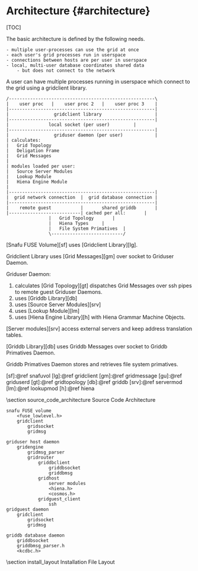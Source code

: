 Architecture  {#architecture}
============

[TOC]

The basic architecture is defined by the following needs.

	- multiple user-processes can use the grid at once
	- each user's grid processes run in userspace
	- connections between hosts are per user in userspace
	- local, multi-user database coordinates shared data
		- but does not connect to the network

A user can have multiple processes running in userspace which connect to the grid using a gridclient library.

	/-------------------------------------------------------\
	|    user proc   |    user proc 2   |    user proc 3    |
	|-------------------------------------------------------|
	|                 gridclient library                    |
	|-------------------------------------------------------|
	|               local socket (per user)			|           
	|-------------------------------------------------------|
	|                 griduser daemon (per user)            |
	| calculates:
	|	Grid Topology
	|	Deligation Frame
	|	Grid Messages
	|
	| modules loaded per user:
	|	Source Server Modules
	|	Lookup Module
	|	Hiena Engine Module
	|	
	|-------------------------------------------------------|
	|  grid network connection  |  grid database connection |
	|-------------------------------------------------------|
	|    remote guest           |       shared griddb       |
	|---------------------------| cached per all:		|
				    |   Grid Topology		|
				    |   Hiena Types		|
				    |   File System Primatives	|
				    \---------------------------/



[Snafu FUSE Volume][sf] uses [Gridclient Library][lg].

Gridclient Library uses [Grid Messages][gm] over socket to Griduser Daemon.

Griduser Daemon:
1) calculates [Grid Topology][gt] dispatches Grid Messages over ssh pipes to remote guest Griduser Daemons.
2) uses [Griddb Library][db]
3) uses [Source Server Modules][srv]
4) uses [Lookup Module][lm]
5) uses [Hiena Engine Library][h] with Hiena Grammar Machine Objects.

[Server modules][srv] access external servers and keep address translation tables.

[Griddb Library][db] uses Griddb Messages over socket to Griddb Primatives Daemon.

Griddb Primatives Daemon stores and retrieves file system primatives.

[sf]:@ref snafuvol
[lg]:@ref gridclient
[gm]:@ref gridmessage
[gu]:@ref griduserd
[gt]:@ref gridtopology
[db]:@ref griddb
[srv]:@ref servermod
[lm]:@ref lookupmod
[h]:@ref hiena


\section source_code_architecture	Source Code Architecture

	snafu FUSE volume
		<fuse_lowlevel.h>
		gridclient
			gridsocket
			gridmsg

	griduser host daemon
		gridengine
			gridmsg_parser
			gridrouter
				griddbclient
					griddbsocket
					griddbmsg
				gridhost
					server modules
					<hiena.h>
					<cosmos.h>
				gridguest_client
					ssh
	gridguest daemon
		gridclient
			gridsocket
			gridmsg
	
	griddb database daemon
		griddbsocket
		griddbmsg_parser.h
		<kcdbc.h>

\section install_layout		Installation File Layout

	
